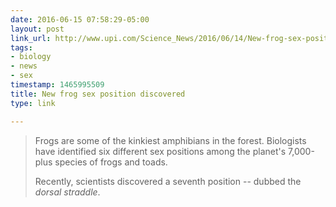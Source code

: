 ```yaml
---
date: 2016-06-15 07:58:29-05:00
layout: post
link_url: http://www.upi.com/Science_News/2016/06/14/New-frog-sex-position-discovered/8301465908382/
tags:
- biology
- news
- sex
timestamp: 1465995509
title: New frog sex position discovered
type: link

---
```

>Frogs are some of the kinkiest amphibians in the forest. Biologists have identified six different sex positions among the planet's 7,000-plus species of frogs and toads.
>
> Recently, scientists discovered a seventh position -- dubbed the *dorsal straddle*.